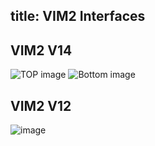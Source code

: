title: VIM2 Interfaces
---

## VIM2 V14
![TOP image](/android/images/vim2/VIM2_v1.4_top_port_labels.jpg)
![Bottom image](/android/images/vim2/VIM2_v1.4_bottom_port_labels.jpg)

## VIM2 V12
![image](/android/images/vim2/vim2_interfaces.png)
